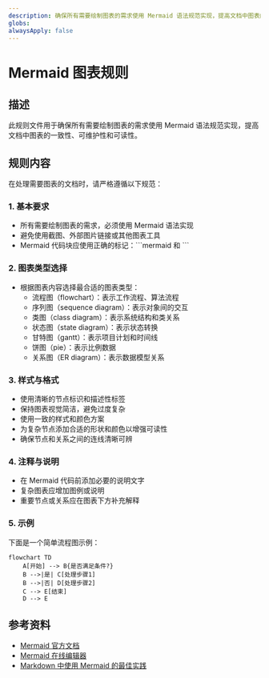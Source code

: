 ```yaml
---
description: 确保所有需要绘制图表的需求使用 Mermaid 语法规范实现，提高文档中图表的一致性和可维护性
globs: 
alwaysApply: false
---
```

# Mermaid 图表规则

## 描述

此规则文件用于确保所有需要绘制图表的需求使用 Mermaid 语法规范实现，提高文档中图表的一致性、可维护性和可读性。

## 规则内容

在处理需要图表的文档时，请严格遵循以下规范：

### 1. 基本要求

- 所有需要绘制图表的需求，必须使用 Mermaid 语法实现
- 避免使用截图、外部图片链接或其他图表工具
- Mermaid 代码块应使用正确的标记：\```mermaid 和 \```

### 2. 图表类型选择

- 根据图表内容选择最合适的图表类型：
  - 流程图（flowchart）：表示工作流程、算法流程
  - 序列图（sequence diagram）：表示对象间的交互
  - 类图（class diagram）：表示系统结构和类关系
  - 状态图（state diagram）：表示状态转换
  - 甘特图（gantt）：表示项目计划和时间线
  - 饼图（pie）：表示比例数据
  - 关系图（ER diagram）：表示数据模型关系

### 3. 样式与格式

- 使用清晰的节点标识和描述性标签
- 保持图表视觉简洁，避免过度复杂
- 使用一致的样式和颜色方案
- 为复杂节点添加合适的形状和颜色以增强可读性
- 确保节点和关系之间的连线清晰可辨

### 4. 注释与说明

- 在 Mermaid 代码前添加必要的说明文字
- 复杂图表应增加图例或说明
- 重要节点或关系应在图表下方补充解释

### 5. 示例

下面是一个简单流程图示例：

```mermaid
flowchart TD
    A[开始] --> B{是否满足条件?}
    B -->|是| C[处理步骤1]
    B -->|否| D[处理步骤2]
    C --> E[结束]
    D --> E
```

## 参考资料

- [Mermaid 官方文档](mdc:https:/mermaid-js.github.io/mermaid/#/)
- [Mermaid 在线编辑器](mdc:https:/mermaid-js.github.io/mermaid-live-editor)
- [Markdown 中使用 Mermaid 的最佳实践](mdc:https:/mermaid-js.github.io/mermaid/#/integrations)
